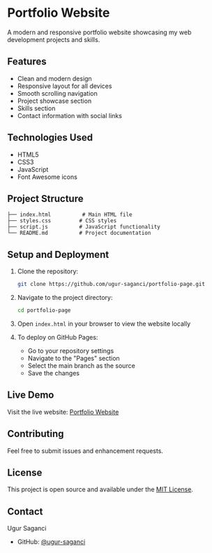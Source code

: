 # Portfolio Website

A modern and responsive portfolio website showcasing my web development projects and skills.

## Features

- Clean and modern design
- Responsive layout for all devices
- Smooth scrolling navigation
- Project showcase section
- Skills section
- Contact information with social links

## Technologies Used

- HTML5
- CSS3
- JavaScript
- Font Awesome icons

## Project Structure

```
├── index.html          # Main HTML file
├── styles.css         # CSS styles
├── script.js          # JavaScript functionality
└── README.md          # Project documentation
```

## Setup and Deployment

1. Clone the repository:
   ```bash
   git clone https://github.com/ugur-saganci/portfolio-page.git
   ```

2. Navigate to the project directory:
   ```bash
   cd portfolio-page
   ```

3. Open `index.html` in your browser to view the website locally

4. To deploy on GitHub Pages:
   - Go to your repository settings
   - Navigate to the "Pages" section
   - Select the main branch as the source
   - Save the changes

## Live Demo

Visit the live website: [Portfolio Website](https://ugur-saganci.github.io/portfolio-page)

## Contributing

Feel free to submit issues and enhancement requests.

## License

This project is open source and available under the [MIT License](LICENSE).

## Contact

Ugur Saganci
- GitHub: [@ugur-saganci](https://github.com/ugur-saganci)